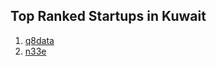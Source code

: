 ## Top Ranked Startups in Kuwait

1. [q8data](http://www.startupranking.com/q8data)
2. [n33e](http://www.startupranking.com/n33e)

